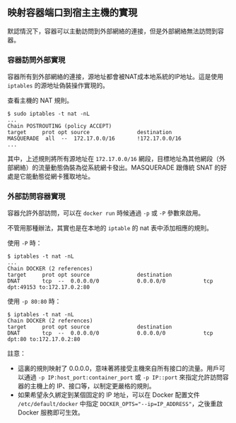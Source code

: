 ## 映射容器端口到宿主主機的實現

默認情況下，容器可以主動訪問到外部網絡的連接，但是外部網絡無法訪問到容器。
### 容器訪問外部實現
容器所有到外部網絡的連接，源地址都會被NAT成本地系統的IP地址。這是使用 `iptables` 的源地址偽裝操作實現的。

查看主機的 NAT 規則。
```
$ sudo iptables -t nat -nL
...
Chain POSTROUTING (policy ACCEPT)
target     prot opt source               destination
MASQUERADE  all  --  172.17.0.0/16       !172.17.0.0/16
...
```
其中，上述規則將所有源地址在 `172.17.0.0/16` 網段，目標地址為其他網段（外部網絡）的流量動態偽裝為從系統網卡發出。MASQUERADE 跟傳統 SNAT 的好處是它能動態從網卡獲取地址。

### 外部訪問容器實現

容器允許外部訪問，可以在 `docker run` 時候通過 `-p` 或 `-P` 參數來啟用。

不管用那種辦法，其實也是在本地的 `iptable` 的 nat 表中添加相應的規則。

使用 `-P` 時：
```
$ iptables -t nat -nL
...
Chain DOCKER (2 references)
target     prot opt source               destination
DNAT       tcp  --  0.0.0.0/0            0.0.0.0/0            tcp dpt:49153 to:172.17.0.2:80
```

使用 `-p 80:80` 時：
```
$ iptables -t nat -nL
Chain DOCKER (2 references)
target     prot opt source               destination
DNAT       tcp  --  0.0.0.0/0            0.0.0.0/0            tcp dpt:80 to:172.17.0.2:80
```
註意：
* 這裏的規則映射了 0.0.0.0，意味著將接受主機來自所有接口的流量。用戶可以通過 `-p IP:host_port:container_port` 或 `-p
IP::port` 來指定允許訪問容器的主機上的 IP、接口等，以制定更嚴格的規則。
* 如果希望永久綁定到某個固定的 IP 地址，可以在 Docker 配置文件 `/etc/default/docker` 中指定 `DOCKER_OPTS="--ip=IP_ADDRESS"`，之後重啟 Docker 服務即可生效。
